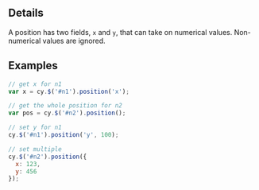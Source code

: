## Details

A position has two fields, `x` and `y`, that can take on numerical values.  Non-numerical values are ignored.

## Examples

```js
// get x for n1
var x = cy.$('#n1').position('x');

// get the whole position for n2
var pos = cy.$('#n2').position();

// set y for n1
cy.$('#n1').position('y', 100);

// set multiple
cy.$('#n2').position({
  x: 123,
  y: 456
});
```